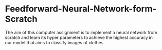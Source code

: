 # Feedforward-Neural-Network-form-Scratch
The aim of this computer assignment is to implement a neural network from scratch and learn its hyper parameters to achieve the highest accuracy in our model that aims to classify images of clothes.
